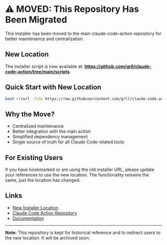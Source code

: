 # ⚠️ MOVED: This Repository Has Been Migrated

This installer has been moved to the main claude-code-action repository for better maintenance and centralization.

## New Location

The installer script is now available at:
**https://github.com/grll/claude-code-action/tree/main/scripts**

## Quick Start with New Location

```bash
bash <(curl -fsSL https://raw.githubusercontent.com/grll/claude-code-action/main/scripts/installer.sh)
```

## Why the Move?

- Centralized maintenance
- Better integration with the main action
- Simplified dependency management
- Single source of truth for all Claude Code related tools

## For Existing Users

If you have bookmarked or are using the old installer URL, please update your references to use the new location. The functionality remains the same, just the location has changed.

## Links

- [New Installer Location](https://github.com/grll/claude-code-action/tree/main/scripts)
- [Claude Code Action Repository](https://github.com/grll/claude-code-action)
- [Documentation](https://github.com/grll/claude-code-action/blob/main/scripts/README.md)

---

**Note:** This repository is kept for historical reference and to redirect users to the new location. It will be archived soon.